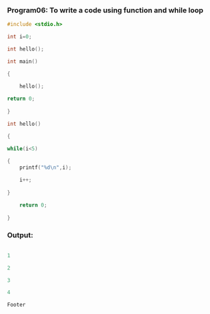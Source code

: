 ### Program06: To write a code using function and while loop
```C
#include <stdio.h>

int i=0;

int hello();

int main()

{

    hello();
    
return 0;
    
}

int hello()

{

while(i<5)

{
    printf("%d\n",i);
    
    i++;
    
}

    return 0;
    
}
```
### Output:
```C

1

2

3

4

Footer
